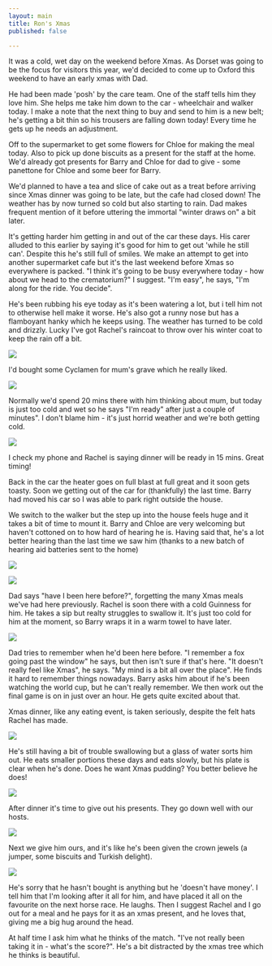 ```yaml
---
layout: main
title: Ron's Xmas
published: false

---
```

It was a cold, wet day on the weekend before Xmas. As Dorset was going to be the focus for visitors this year, we'd decided to come up to Oxford this weekend to have an early xmas with Dad.

He had been made 'posh' by the care team. One of the staff tells him they love him. She helps me take him down to the car - wheelchair and walker today. I make a note that the next thing to buy and send to him is a new belt; he's getting a bit thin so his trousers are falling down today! Every time he gets up he needs an adjustment.

Off to the supermarket to get some flowers for Chloe for making the meal today. Also to pick up done biscuits as a present for the staff at the home. We'd already got presents for Barry and Chloe for dad to give - some panettone for Chloe and some beer for Barry.

We'd planned to have a tea and slice of cake out as a treat before arriving since Xmas dinner was going to be late, but the cafe had closed down! The weather has by now turned so cold but also starting to rain. Dad makes frequent mention of it before uttering the immortal "winter draws on" a bit later.

It's getting harder him getting in and out of the car these days. His carer alluded to this earlier by saying it's good for him to get out 'while he still can'. Despite this he's still full of smiles. We make an attempt to get into another supermarket cafe but it's the last weekend before Xmas so everywhere is packed. "I think it's going to be busy everywhere today - how about we head to the crematorium?" I suggest. "I'm easy", he says, "I'm along for the ride. You decide".

He's been rubbing his eye today as it's been watering a lot, but i tell him not to otherwise hell make it worse. He's also got a runny nose but has a flamboyant hanky which he keeps using. The weather has turned to be cold and drizzly. Lucky I've got Rachel's raincoat to throw over his winter coat to keep the rain off a bit.

![](/img/img_4877.jpeg)

I'd bought some Cyclamen for mum's grave which he really liked.

![](/img/img_4875.jpeg)

Normally we'd spend 20 mins there with him thinking about mum, but today is just too cold and wet so he says "I'm ready" after just a couple of minutes". I don't blame him - it's just horrid weather and we're both getting cold.

![](/img/img_4879.jpeg)

I check my phone and Rachel is saying dinner will be ready in 15 mins. Great timing!

Back in the car the heater goes on full blast at full great and it soon gets toasty. Soon we getting out of the car for (thankfully) the last time. Barry had moved his car so I was able to park right outside the house.

We switch to the walker but the step up into the house feels huge and it takes a bit of time to mount it. Barry and Chloe are very welcoming but haven't cottoned on to how hard of hearing he is. Having said that, he's a lot better hearing than the last time we saw him (thanks to a new batch of hearing aid batteries sent to the home)

![](/img/img_4886.jpeg)

![](/img/img_4881.jpeg)

Dad says "have I been here before?", forgetting the many Xmas meals we've had here previously. Rachel is soon there with a cold Guinness for him. He takes a sip but realty struggles to swallow it. It's just too cold for him at the moment, so Barry wraps it in a warm towel to have later.

![](/img/img_4889.jpeg)

Dad tries to remember when he'd been here before. "I remember a fox going past the window" he says, but then isn't sure if that's here. "It doesn't really feel like Xmas", he says. "My mind is a bit all over the place". He finds it hard to remember things nowadays. Barry asks him about if he's been watching the world cup, but he can't really remember. We then work out the final game is on in just over an hour. He gets quite excited about that.

Xmas dinner, like any eating event, is taken seriously, despite the felt hats Rachel has made.

![](/img/img_4888.jpeg)

He's still having a bit of trouble swallowing but a glass of water sorts him out. He eats smaller portions these days and eats slowly, but his plate is clear when he's done. Does he want Xmas pudding? You better believe he does!

![](/img/img_4892.jpeg)

After dinner it's time to give out his presents. They go down well with our hosts.

![](/img/img_4893.jpeg)

Next we give him ours, and it's like he's been given the crown jewels (a jumper, some biscuits and Turkish delight).

![](/img/img_4894.jpeg)

He's sorry that he hasn't bought is anything but he 'doesn't have money'. I tell him that I'm looking after it all for him, and have placed it all on the favourite on the next horse race. He laughs. Then I suggest Rachel and I go out for a meal and he pays for it as an xmas present, and he loves that, giving me a big hug around the head.

At half time I ask him what he thinks of the match. "I've not really been taking it in - what's the score?". He's a bit distracted by the xmas tree which he thinks is beautiful.